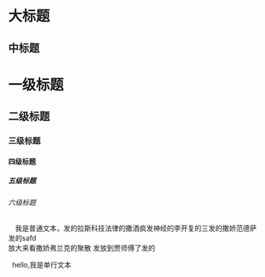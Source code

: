 大标题
=

中标题
---

# 一级标题

## 二级标题

### 三级标题

#### 四级标题

##### 五级标题

###### 六级标题
　我是普通文本，发的拉斯科技法律的撒酒疯发神经的李开复的三发的撒娇范德萨发的safd<br>
 放大来看撒娇弗兰克的聚散 发放到贾师傅了发的
 
   hello,我是单行文本
